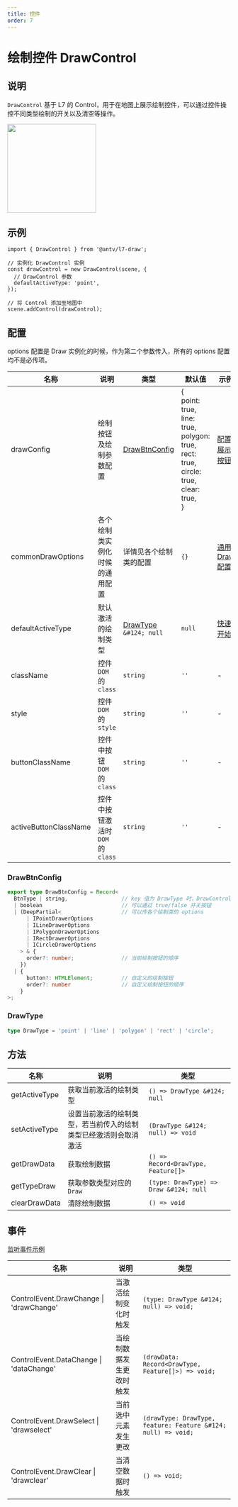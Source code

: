 ```yaml
---
title: 控件
order: 7
---
```


# 绘制控件 DrawControl

## 说明

`DrawControl` 基于 L7 的 Control，用于在地图上展示绘制控件，可以通过控件操控不同类型绘制的开关以及清空等操作。

<img src="https://gw.alipayobjects.com/mdn/rms_2591f5/afts/img/A*uP8AQJ-uBVEAAAAAAAAAAAAAARQnAQ" width="200"/>

## 示例

```tsx | pure
import { DrawControl } from '@antv/l7-draw';

// 实例化 DrawControl 实例
const drawControl = new DrawControl(scene, {
  // DrawControl 参数
  defaultActiveType: 'point',
});

// 将 Control 添加至地图中
scene.addControl(drawControl);
```

## 配置

options 配置是 Draw 实例化的时候，作为第二个参数传入，所有的 options 配置均不是必传项。

| 名称                  | 说明                              | 类型                                | 默认值                                                                                                                  | 示例                                      |
| --------------------- | --------------------------------- | ----------------------------------- | ----------------------------------------------------------------------------------------------------------------------- | ----------------------------------------- |
| drawConfig            | 绘制按钮及绘制参数配置            | [DrawBtnConfig](#drawbtnconfig)     | { <br />point: true,<br />line: true,<br />polygon: true,<br />rect: true,<br />circle: true,<br />clear: true,<br /> } | [配置展示按钮](/example/control/draw)     |
| commonDrawOptions     | 各个绘制类实例化时候的通用配置    | 详情见各个绘制类的配置              | `{}`                                                                                                                    | [通用 Draw 配置](/example/control/common) |
| defaultActiveType     | 默认激活的绘制类型                | [DrawType](#drawtype) `&#124; null` | `null`                                                                                                                  | [快速开始](/example/control/start)        |
| className             | 控件 `DOM` 的 `class`             | `string`                            | `''`                                                                                                                    | -                                         |
| style                 | 控件 `DOM` 的 `style`             | `string`                            | `''`                                                                                                                    | -                                         |
| buttonClassName       | 控件中按钮 `DOM` 的 `class`       | `string`                            | `''`                                                                                                                    | -                                         |
| activeButtonClassName | 控件中按钮激活时 `DOM` 的 `class` | `string`                            | `''`                                                                                                                    | -                                         |

### DrawBtnConfig

```ts
export type DrawBtnConfig = Record<
  BtnType | string,                 // key 值为 DrawType 时，DrawControl 会创建内置的绘制按钮，为其他字符串值时，则会将 button 插入 DrawControl 按钮组中
  | boolean                         // 可以通过 true/false 开关按钮
  | (DeepPartial<                   // 可以传各个绘制类的 options
      | IPointDrawerOptions
      | ILineDrawerOptions
      | IPolygonDrawerOptions
      | IRectDrawerOptions
      | ICircleDrawerOptions
    > & {
      order?: number;               // 当前绘制按钮的顺序
    })
  | { 
      button?: HTMLElement;         // 自定义的绘制按钮
      order?: number                // 自定义绘制按钮的顺序
    }
>;
```

### DrawType

```ts
type DrawType = 'point' | 'line' | 'polygon' | 'rect' | 'circle';
```

## 方法

| 名称          | 说明                                                             | 类型                                   |
| ------------- | ---------------------------------------------------------------- | -------------------------------------- |
| getActiveType | 获取当前激活的绘制类型                                           | `() => DrawType &#124; null`           |
| setActiveType | 设置当前激活的绘制类型，若当前传入的绘制类型已经激活则会取消激活 | `(DrawType &#124; null) => void`       |
| getDrawData   | 获取绘制数据                                                     | `() => Record<DrawType, Feature[]>`    |
| getTypeDraw   | 获取参数类型对应的 `Draw`                                        | `(type: DrawType) => Draw &#124; null` |
| clearDrawData | 清除绘制数据                                                     | `() => void`                           |

## 事件

[监听事件示例](/example/control/event)

| 名称                                        | 说明                     | 类型                                                          |
| ------------------------------------------- | ------------------------ | ------------------------------------------------------------- |
| ControlEvent.DrawChange &#124; 'drawChange' | 当激活绘制变化时触发     | `(type: DrawType &#124; null) => void;`                       |
| ControlEvent.DataChange &#124; 'dataChange' | 当绘制数据发生更改时触发 | `(drawData: Record<DrawType, Feature[]>) => void;`            |
| ControlEvent.DrawSelect &#124; 'drawselect' | 当前选中元素发生更改     | `(drawType: DrawType, feature: Feature &#124; null) => void;` |
| ControlEvent.DrawClear &#124; 'drawclear'   | 当清空数据时触发         | `() => void;` |
